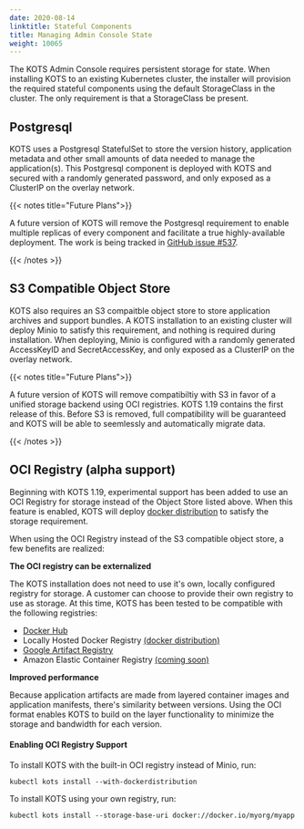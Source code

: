 ```yaml
---
date: 2020-08-14
linktitle: Stateful Components
title: Managing Admin Console State
weight: 10065
---
```


The KOTS Admin Console requires persistent storage for state.
When installing KOTS to an existing Kubernetes cluster, the installer will provision the required stateful components using the default StorageClass in the cluster.
The only requirement is that a StorageClass be present.

## Postgresql

KOTS uses a Postgresql StatefulSet to store the version history, application metadata and other small amounts of data needed to manage the application(s).
This Postgresql component is deployed with KOTS and secured with a randomly generated password, and only exposed as a ClusterIP on the overlay network.

{{< notes title="Future Plans">}}

A future version of KOTS will remove the Postgresql requirement to enable multiple replicas of every component and facilitate a true highly-available deployment.
The work is being tracked in [GitHub issue #537](https://github.com/replicatedhq/kots/pull/537).

{{< /notes >}}

## S3 Compatible Object Store

KOTS also requires an S3 compaitble object store to store application archives and support bundles.
A KOTS installation to an existing cluster will deploy Minio to satisfy this requirement, and nothing is required during installation.
When deploying, Minio is configured with a randomly generated AccessKeyID and SecretAccessKey, and only exposed as a ClusterIP on the overlay network.

{{< notes title="Future Plans">}}

A future version of KOTS will remove compatibiltiy with S3 in favor of a unified storage backend using OCI registries.
KOTS 1.19 contains the first release of this.
Before S3 is removed, full compatibility will be guaranteed and KOTS will be able to seemlessly and automatically migrate data.

{{< /notes >}}

## OCI Registry (alpha support)

Beginning with KOTS 1.19, experimental support has been added to use an OCI Registry for storage instead of the Object Store listed above.
When this feature is enabled, KOTS will deploy [docker distribution](https://github.com/docker/distribution) to satisfy the storage requirement.


When using the OCI Registry instead of the S3 compatible object store, a few benefits are realized:

**The OCI registry can be externalized**

The KOTS installation does not need to use it's own, locally configured registry for storage. 
A customer can choose to provide their own registry to use as storage.
At this time, KOTS has been tested to be compatible with the following registries:

- [Docker Hub](https://hub.docker.com)
- Locally Hosted Docker Registry [(docker distribution)](https://github.com/docker/distribution)
- [Google Artifact Registry](https://cloud.google.com/artifact-registry/docs/transition-from-gcr)
- Amazon Elastic Container Registry [(coming soon)](https://github.com/aws/containers-roadmap/issues/308)

**Improved performance**

Because application artifacts are made from layered container images and application manifests, there's similarity between versions.
Using the OCI format enables KOTS to build on the layer functionality to minimize the storage and bandwidth for each version.

#### Enabling OCI Registry Support

To install KOTS with the built-in OCI registry instead of Minio, run:

```shell
kubectl kots install --with-dockerdistribution
```

To install KOTS using your own registry, run:

```shell
kubectl kots install --storage-base-uri docker://docker.io/myorg/myapp
```

